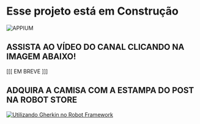 # Esse projeto está em **Construção**

![APPIUM](https://github.com/robotcourses/RF_Appium/assets/144608203/5450ffdc-0a8e-45e8-b63c-1dd8a7b813ee)

## ASSISTA AO VÍDEO DO CANAL CLICANDO NA IMAGEM ABAIXO!

[[[ EM BREVE ]]]


## ADQUIRA A CAMISA COM A ESTAMPA DO POST NA ROBOT STORE

[![Utilizando Gherkin no Robot Framework](https://github.com/robotcourses/RF_Appium/assets/144608203/3d2d2add-ea33-4b95-a205-e22ab00a7bbd)](https://reserva.ink/robotstore/product/i-am-appium)